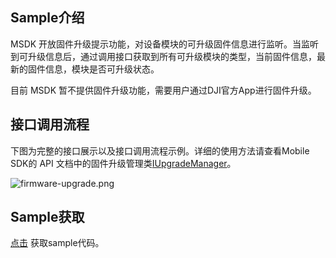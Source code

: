 ## Sample介绍

MSDK 开放固件升级提示功能，对设备模块的可升级固件信息进行监听。当监听到可升级信息后，通过调用接口获取到所有可升级模块的类型，当前固件信息，最新的固件信息，模块是否可升级状态。

目前 MSDK 暂不提供固件升级功能，需要用户通过DJI官方App进行固件升级。

## 接口调用流程

下图为完整的接口展示以及接口调用流程示例。详细的使用方法请查看Mobile SDK的 API 文档中的固件升级管理类[IUpgradeManager]()。 

![firmware-upgrade.png](https://terra-1-g.djicdn.com/71a7d383e71a4fb8887a310eb746b47f/msdk/Documentation/V5.1/firmwar-upgrade.png)

## Sample获取

[点击](https://github.com/dji-sdk/Mobile-SDK-Android-V5) 获取sample代码。